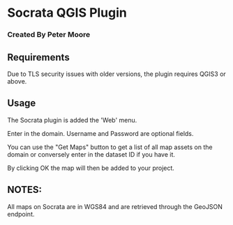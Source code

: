 # Socrata QGIS Plugin
### Created By Peter Moore
## Requirements
Due to TLS security issues with older versions, the plugin requires QGIS3 or above.

## Usage
The Socrata plugin is added the 'Web' menu.

Enter in the domain. Username and Password are optional fields.

You can use the "Get Maps" button to get a list of all map assets on the domain or conversely enter in the dataset ID if you have it.

By clicking OK the map will then be added to your project.

## NOTES:
All maps on Socrata are in WGS84 and are retrieved through the GeoJSON endpoint.
